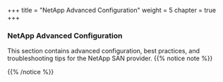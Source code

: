 +++
title = "NetApp Advanced Configuration"
weight = 5
chapter = true
+++


### NetApp Advanced Configuration
This section contains advanced configuration, best practices, and troubleshooting tips for the NetApp SAN provider.
{{% notice note %}}

{{% /notice %}}

